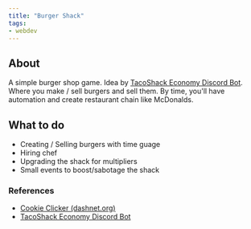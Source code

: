 ```yaml
---
title: "Burger Shack"
tags:
- webdev
---
```


## About
A simple burger shop game. Idea by [TacoShack Economy Discord Bot](https://tacoshack.dev/). Where you make / sell burgers and sell them. By time, you'll have automation and create restaurant chain like McDonalds.


## What to do
- Creating / Selling burgers with time guage
- Hiring chef
- Upgrading the shack for multipliers
- Small events to boost/sabotage the shack

### References
- [Cookie Clicker (dashnet.org)](https://orteil.dashnet.org/cookieclicker/)
- [TacoShack Economy Discord Bot](https://tacoshack.dev/)
